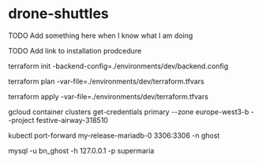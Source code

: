 # drone-shuttles

TODO Add something here when I know what I am doing

TODO Add link to installation prodcedure

terraform init -backend-config=./environments/dev/backend.config

terraform plan -var-file=./environments/dev/terraform.tfvars

terraform apply -var-file=./environments/dev/terraform.tfvars

gcloud container clusters get-credentials primary --zone europe-west3-b --project festive-airway-318510

kubectl port-forward my-release-mariadb-0 3306:3306 -n ghost

mysql -u bn_ghost -h 127.0.0.1 -p supermaria
